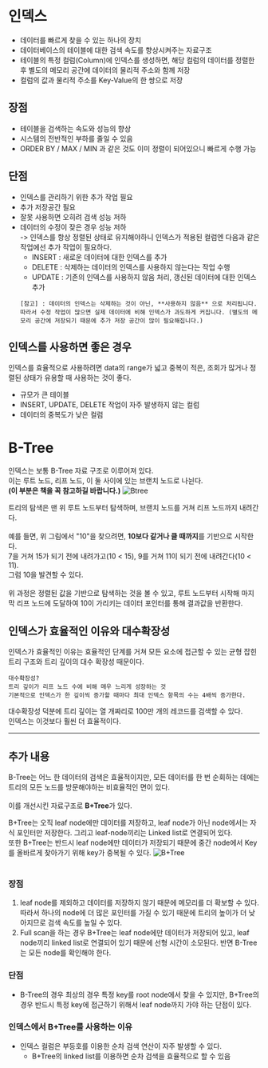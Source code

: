 # 인덱스
- 데이터를 빠르게 찾을 수 있는 하나의 장치
- 데이터베이스의 테이블에 대한 검색 속도를 향상시켜주는 자료구조
- 테이블의 특정 컬럼(Column)에 인덱스를 생성하면, 해당 컬럼의 데이터를 정렬한 후 별도의 메모리 공간에 데이터의 물리적 주소와 함께 저장
- 컬럼의 값과 물리적 주소를 Key-Value의 한 쌍으로 저장

## 장점
- 테이블을 검색하는 속도와 성능의 향상
- 시스템의 전반적인 부하를 줄일 수 있음
- ORDER BY / MAX / MIN 과 같은 것도 이미 정렬이 되어있으니 빠르게 수행 가능

## 단점
- 인덱스를 관리하기 위한 추가 작업 필요
- 추가 저장공간 필요
- 잘못 사용하면 오히려 검색 성능 저하
- 데이터의 수정이 잦은 경우 성능 저하<br> ->
인덱스를 항상 정렬된 상태로 유지해야하니 인덱스가 적용된 컬럼엔 다음과 같은 작업에선 추가 작업이 필요하다.
    - INSERT : 새로운 데이터에 대한 인덱스를 추가
    - DELETE : 삭제하는 데이터의 인덱스를 사용하지 않는다는 작업 수행
    - UPDATE : 기존의 인덱스를 사용하지 않음 처리, 갱신된 데이터에 대한 인덱스 추가
    ```
    [참고] : 데이터의 인덱스는 삭제하는 것이 아닌, **사용하지 않음** 으로 처리됩니다. 따라서 수정 작업이 많으면 실제 데이터에 비해 인덱스가 과도하게 커집니다. (별도의 메모리 공간에 저장되기 때문에 추가 저장 공간이 많이 필요해집니다.)
    ```

## 인덱스를 사용하면 좋은 경우
인덱스를 효율적으로 사용하려면 data의 range가 넓고 중복이 적은, 조회가 많거나 정렬된 상태가 유용할 때 사용하는 것이 좋다.
- 규모가 큰 테이블
- INSERT, UPDATE, DELETE 작업이 자주 발생하지 않는 컬럼
- 데이터의 중복도가 낮은 컬럼

# B-Tree
인덱스는 보통 B-Tree 자료 구조로 이루어져 있다.<br>
이는 루트 노드, 리프 노드, 이 둘 사이에 있는 브랜치 노드로 나뉜다.
<br>**(이 부분은 책을 꼭 참고하길 바랍니다.)**
![Btree](https://img1.daumcdn.net/thumb/R1280x0/?scode=mtistory2&fname=https%3A%2F%2Fblog.kakaocdn.net%2Fdn%2FBLi5L%2FbtrdInhxyVP%2Febff3uYkmyoEty5lULR8kK%2Fimg.png)

트리의 탐색은 맨 위 루트 노드부터 탐색하며, 브랜치 노드를 거쳐 리프 노드까지 내려간다.<br><br>
예를 들면, 위 그림에서 "10"을 찾으려면, **10보다 같거나 클 때까지**를 기반으로 시작한다.
<br>
7을 거쳐 15가 되기 전에 내려가고(10 < 15), 9를 거쳐 11이 되기 전에 내려간다(10  < 11).
<br>
그럼 10을 발견할 수 있다.<br><br>
위 과정은 정렬된 값을 기반으로 탐색하는 것을 볼 수 있고, 루트 노드부터 시작해 마지막 리프 노드에 도달하여 10이 가리키는 데이터 포인터를 통해 결과값을 반환한다.

## 인덱스가 효율적인 이유와 대수확장성
인덱스가 효율적인 이유는 효율적인 단계를 거쳐 모든 요소에 접근할 수 있는 균형 잡힌 트리 구조와 트리 깊이의 대수 확장성 때문이다.<br>
```
대수확장성?
트리 깊이가 리프 노드 수에 비해 매우 느리게 성장하는 것
기본적으로 인덱스가 한 깊이씩 증가할 때마다 최대 인덱스 항목의 수는 4배씩 증가한다.
```
대수확장성 덕분에 트리 깊이는 열 개짜리로 100만 개의 레코드를 검색할 수 있다.<br>
인덱스는 이것보다 훨씬 더 효율적이다.

---

## 추가 내용
B-Tree는 어느 한 데이터의 검색은 효율적이지만, 모든 데이터를 한 번 순회하는 데에는 트리의 모든 노드를 방문해야하는 비효율적인 면이 있다.<br><br>
이를 개선시킨 자료구조로 **B+Tree**가 있다.

B+Tree는 오직 leaf node에만 데이터를 저장하고, leaf node가 아닌 node에서는 자식 포인터만 저장한다. 그리고 leaf-node끼리는 Linked list로 연결되어 있다.<br>
또한 B+Tree는 반드시 leaf node에만 데이터가 저장되기 때문에 중간 node에서 Key를 올바르게 찾아가기 위해 key가 중복될 수 있다.
![B+Tree](https://img1.daumcdn.net/thumb/R1280x0/?scode=mtistory2&fname=https%3A%2F%2Fblog.kakaocdn.net%2Fdn%2FbAARBC%2FbtrdDydoUp7%2F9h4KOXBRyDNKpKDAe2ugq0%2Fimg.png)
<br><br>

### 장점
1. leaf node를 제외하고 데이터를 저장하지 않기 때문에 메모리를 더 확보할 수 있다. 따라서 하나의 node에 더 많은 포인터를 가질 수 있기 때문에 트리의 높이가 더 낮아지므로 검색 속도를 높일 수 있다. 
2. Full scan을 하는 경우 B+Tree는 leaf node에만 데이터가 저장되어 있고, leaf node끼리 linked list로 연결되어 있기 때문에 선형 시간이 소모된다. 반면 B-Tree는 모든 node를 확인해야 한다. 

### 단점
- B-Tree의 경우 최상의 경우 특정 key를 root node에서 찾을 수 있지만, B+Tree의 경우 반드시 특정 key에 접근하기 위해서 leaf node까지 가야 하는 단점이 있다.

### 인덱스에서 B+Tree를 사용하는 이유
- 인덱스 컬럼은 부등호를 이용한 순차 검색 연산이 자주 발생할 수 있다.
    - B+Tree의 linked list를 이용하면 순차 검색을 효율적으로 할 수 있음
